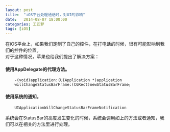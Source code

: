 ```yaml
---
layout: post
title:  "iOS平台处理通话时，对UI的影响"
date:   2014-08-07 18:00:00
categories: 工匠梦
tags: [iOS]
---
```


在iOS平台上，如果我们定制了自己的控件，在打电话的时候，很有可能影响到我们的控件的位置。  
对于这种情况，苹果也给我们提出了解决方案：


#### 使用AppDelegate的代理方法。  

~~~
	-(void)application:(UIApplication *)application
	willChangeStatusBarFrame:(CGRect)newStatusBarFrame;
~~~

#### 使用系统的通知。  
~~~
	UIApplicationWillChangeStatusBarFrameNotification
~~~

系统会在StatusBar的高度发生变化的时候，系统会调用如上的方法或者通知，我们可以在相关的方法里进行处理。
